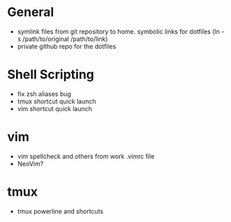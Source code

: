 # General 
* symlink files from git repository to home. symbolic links for dotfiles (ln -s /path/to/original /path/to/link)
* private github repo for the dotfiles

# Shell Scripting
* fix zsh aliases bug
* tmux shortcut quick launch 
* vim shortcut quick launch

# vim
* vim spellcheck and others from work .vimrc file
* NeoVim?

# tmux 
* tmux powerline and shortcuts

